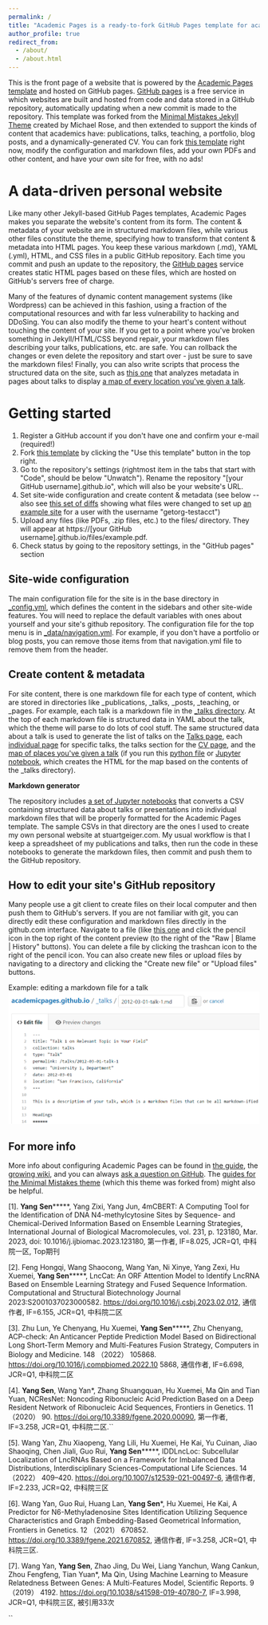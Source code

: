 ```yaml
---
permalink: /
title: "Academic Pages is a ready-to-fork GitHub Pages template for academic personal websites"
author_profile: true
redirect_from: 
  - /about/
  - /about.html
---
```


This is the front page of a website that is powered by the [Academic Pages template](https://github.com/academicpages/academicpages.github.io) and hosted on GitHub pages. [GitHub pages](https://pages.github.com) is a free service in which websites are built and hosted from code and data stored in a GitHub repository, automatically updating when a new commit is made to the repository. This template was forked from the [Minimal Mistakes Jekyll Theme](https://mmistakes.github.io/minimal-mistakes/) created by Michael Rose, and then extended to support the kinds of content that academics have: publications, talks, teaching, a portfolio, blog posts, and a dynamically-generated CV. You can fork [this template](https://github.com/academicpages/academicpages.github.io) right now, modify the configuration and markdown files, add your own PDFs and other content, and have your own site for free, with no ads!

A data-driven personal website
======
Like many other Jekyll-based GitHub Pages templates, Academic Pages makes you separate the website's content from its form. The content & metadata of your website are in structured markdown files, while various other files constitute the theme, specifying how to transform that content & metadata into HTML pages. You keep these various markdown (.md), YAML (.yml), HTML, and CSS files in a public GitHub repository. Each time you commit and push an update to the repository, the [GitHub pages](https://pages.github.com/) service creates static HTML pages based on these files, which are hosted on GitHub's servers free of charge.

Many of the features of dynamic content management systems (like Wordpress) can be achieved in this fashion, using a fraction of the computational resources and with far less vulnerability to hacking and DDoSing. You can also modify the theme to your heart's content without touching the content of your site. If you get to a point where you've broken something in Jekyll/HTML/CSS beyond repair, your markdown files describing your talks, publications, etc. are safe. You can rollback the changes or even delete the repository and start over - just be sure to save the markdown files! Finally, you can also write scripts that process the structured data on the site, such as [this one](https://github.com/academicpages/academicpages.github.io/blob/master/talkmap.ipynb) that analyzes metadata in pages about talks to display [a map of every location you've given a talk](https://academicpages.github.io/talkmap.html).

Getting started
======
1. Register a GitHub account if you don't have one and confirm your e-mail (required!)
1. Fork [this template](https://github.com/academicpages/academicpages.github.io) by clicking the "Use this template" button in the top right. 
1. Go to the repository's settings (rightmost item in the tabs that start with "Code", should be below "Unwatch"). Rename the repository "[your GitHub username].github.io", which will also be your website's URL.
1. Set site-wide configuration and create content & metadata (see below -- also see [this set of diffs](http://archive.is/3TPas) showing what files were changed to set up [an example site](https://getorg-testacct.github.io) for a user with the username "getorg-testacct")
1. Upload any files (like PDFs, .zip files, etc.) to the files/ directory. They will appear at https://[your GitHub username].github.io/files/example.pdf.  
1. Check status by going to the repository settings, in the "GitHub pages" section

Site-wide configuration
------
The main configuration file for the site is in the base directory in [_config.yml](https://github.com/academicpages/academicpages.github.io/blob/master/_config.yml), which defines the content in the sidebars and other site-wide features. You will need to replace the default variables with ones about yourself and your site's github repository. The configuration file for the top menu is in [_data/navigation.yml](https://github.com/academicpages/academicpages.github.io/blob/master/_data/navigation.yml). For example, if you don't have a portfolio or blog posts, you can remove those items from that navigation.yml file to remove them from the header. 

Create content & metadata
------
For site content, there is one markdown file for each type of content, which are stored in directories like _publications, _talks, _posts, _teaching, or _pages. For example, each talk is a markdown file in the [_talks directory](https://github.com/academicpages/academicpages.github.io/tree/master/_talks). At the top of each markdown file is structured data in YAML about the talk, which the theme will parse to do lots of cool stuff. The same structured data about a talk is used to generate the list of talks on the [Talks page](https://academicpages.github.io/talks), each [individual page](https://academicpages.github.io/talks/2012-03-01-talk-1) for specific talks, the talks section for the [CV page](https://academicpages.github.io/cv), and the [map of places you've given a talk](https://academicpages.github.io/talkmap.html) (if you run this [python file](https://github.com/academicpages/academicpages.github.io/blob/master/talkmap.py) or [Jupyter notebook](https://github.com/academicpages/academicpages.github.io/blob/master/talkmap.ipynb), which creates the HTML for the map based on the contents of the _talks directory).

**Markdown generator**

The repository includes [a set of Jupyter notebooks](https://github.com/academicpages/academicpages.github.io/tree/master/markdown_generator
) that converts a CSV containing structured data about talks or presentations into individual markdown files that will be properly formatted for the Academic Pages template. The sample CSVs in that directory are the ones I used to create my own personal website at stuartgeiger.com. My usual workflow is that I keep a spreadsheet of my publications and talks, then run the code in these notebooks to generate the markdown files, then commit and push them to the GitHub repository.

How to edit your site's GitHub repository
------
Many people use a git client to create files on their local computer and then push them to GitHub's servers. If you are not familiar with git, you can directly edit these configuration and markdown files directly in the github.com interface. Navigate to a file (like [this one](https://github.com/academicpages/academicpages.github.io/blob/master/_talks/2012-03-01-talk-1.md) and click the pencil icon in the top right of the content preview (to the right of the "Raw | Blame | History" buttons). You can delete a file by clicking the trashcan icon to the right of the pencil icon. You can also create new files or upload files by navigating to a directory and clicking the "Create new file" or "Upload files" buttons. 

Example: editing a markdown file for a talk
![Editing a markdown file for a talk](/images/editing-talk.png)

For more info
------
More info about configuring Academic Pages can be found in [the guide](https://academicpages.github.io/markdown/), the [growing wiki](https://github.com/academicpages/academicpages.github.io/wiki), and you can always [ask a question on GitHub](https://github.com/academicpages/academicpages.github.io/discussions). The [guides for the Minimal Mistakes theme](https://mmistakes.github.io/minimal-mistakes/docs/configuration/) (which this theme was forked from) might also be helpful.





[1]. **Yang** **Sen*******, Yang Zixi, Yang Jun, 4mCBERT: A Computing Tool for the Identification of DNA N4-methylcytosine Sites by Sequence- and Chemical-Derived Information Based on Ensemble Learning Strategies, International Journal of Biological Macromolecules, vol. 231, p. 123180, Mar. 2023, doi: 10.1016/j.ijbiomac.2023.123180, 第一作者, IF=8.025, JCR=Q1, 中科院一区, Top期刊

[2]. Feng Hongqi, Wang Shaocong, Wang Yan, Ni Xinye, Yang Zexi, Hu Xuemei, **Yang Sen*******, LncCat: An ORF Attention Model to Identify LncRNA Based on Ensemble Learning Strategy and Fused Sequence Information. Computational and Structural Biotechnology Journal 2023:S2001037023000582. https://doi.org/10.1016/j.csbj.2023.02.012, 通信作者, IF=6.155, JCR=Q1, 中科院二区

[3]. Zhu Lun, Ye Chenyang, Hu Xuemei, **Yang Sen*******, Zhu Chenyang, ACP-check: An Anticancer Peptide Prediction Model Based on Bidirectional Long Short-Term Memory and Multi-Features Fusion Strategy, Computers in Biology and Medicine. 148 （2022） 105868. https://doi.org/10.1016/j.compbiomed.2022.10 5868, 通信作者, IF=6.698, JCR=Q1, 中科院二区

[4]. **Yang Sen**, Wang Yan*, Zhang Shuangquan, Hu Xuemei, Ma Qin and Tian Yuan, NCResNet: Noncoding Ribonucleic Acid Prediction Based on a Deep Resident Network of Ribonucleic Acid Sequences, Frontiers in Genetics. 11 （2020） 90. https://doi.org/10.3389/fgene.2020.00090, 第一作者, IF=3.258, JCR=Q1, 中科院二区.``

[5]. Wang Yan, Zhu Xiaopeng, Yang Lili, Hu Xuemei, He Kai, Yu Cuinan, Jiao Shaoqing, Chen Jiali, Guo Rui, **Yang Sen*******, IDDLncLoc: Subcellular Localization of LncRNAs Based on a Framework for Imbalanced Data Distributions, Interdisciplinary Sciences-Computational Life Sciences. 14 （2022） 409–420. https://doi.org/10.1007/s12539-021-00497-6, 通信作者, IF=2.233, JCR=Q2, 中科院三区

[6]. Wang Yan, Guo Rui, Huang Lan, **Yang Sen***, Hu Xuemei, He Kai, A Predictor for N6-Methyladenosine Sites Identification Utilizing Sequence Characteristics and Graph Embedding-Based Geometrical Information, Frontiers in Genetics. 12 （2021） 670852. https://doi.org/10.3389/fgene.2021.670852, 通信作者, IF=3.258, JCR=Q1, 中科院三区.

[7]. Wang Yan, **Yang Sen**, Zhao Jing, Du Wei, Liang Yanchun, Wang Cankun, Zhou Fengfeng, Tian Yuan*, Ma Qin, Using Machine Learning to Measure Relatedness Between Genes: A Multi-Features Model, Scientific Reports. 9 （2019） 4192. https://doi.org/10.1038/s41598-019-40780-7, IF=3.998, JCR=Q1, 中科院三区, 被引用33次

``
